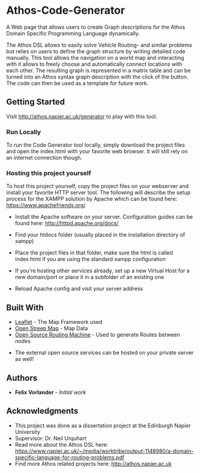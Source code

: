 # Athos-Code-Generator
A Web page that allows users to create Graph descriptions for the Athos Domain Specific Programming Language dynamically. 

The Athos DSL allows to easily solve Vehicle Routing- and similar problems but relies on users to define the graph structure by writing detailed code manually. This tool allows the navigation on a world map and interacting with it allows to freely choose and automatically connect locations with each other. The resulting graph is represented in a matrix table and can be turned into an Athos syntax graph description with the click of the button. The code can then be used as a template for future work.

## Getting Started

Visit http://athos.napier.ac.uk/generator to play with this tool.

### Run Locally

To run the Code Generator tool locally, simply download the project files and open the index.html with your favorite web browser. It will still rely on an internet connection though.

### Hosting this project yourself

To host this project yourself, copy the project files on your webserver and install your favorite HTTP server tool. The following will describe the setup process for the XAMPP solution by Apache which can be found here: https://www.apachefriends.org/

- Install the Apache software on your server. Configuration guides can be found here: http://httpd.apache.org/docs/

- Find your htdocs folder (usually placed in the installation directory of xampp)

- Place the project files in that folder, make sure the html is called index.html if you are using the standard xampp configuration

- If you're hosting other services already, set up a new Virtual Host for a new domain/port or place it in a subfolder of an existing one

- Reload Apache config and visit your server address

## Built With

* [Leaflet](https://leafletjs.com/) - The Map Framework used
* [Open Streep Map](https://www.openstreetmap.org/) - Map Data 
* [Open Source Routing Machine](http://project-osrm.org/) - Used to generate Routes between nodes

- The external open source services can be hosted on your private server as well!

## Authors

* **Felix Vorlander** - *Initial work*

## Acknowledgments

* This project was done as a dissertation project at the Edinburgh Napier University
* Supervisor: Dr. Neil Urquhart
* Read more about the Athos DSL here: https://www.napier.ac.uk/~/media/worktribe/output-1148980/a-domain-specific-language-for-routing-problems.pdf
* Find more Athos related projects here: http://athos.napier.ac.uk
